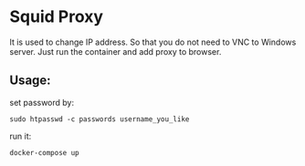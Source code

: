 # Squid Proxy

It is used to change IP address. So that you do not need to VNC to Windows server. Just run the container and add proxy to browser.

## Usage:

set password by:

`sudo htpasswd -c passwords username_you_like`

run it:

`docker-compose up`
